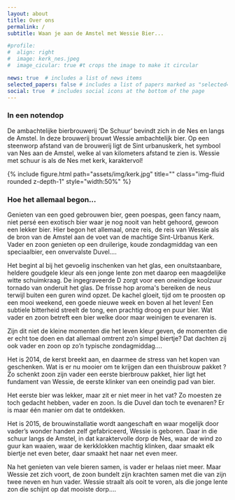```yaml
---
layout: about
title: Over ons 
permalink: /
subtitle: Waan je aan de Amstel met Wessie Bier...

#profile:
#  align: right
#  image: kerk_nes.jpeg
#  image_cicular: true #t crops the image to make it circular

news: true  # includes a list of news items
selected_papers: false # includes a list of papers marked as "selected={true}"
social: true  # includes social icons at the bottom of the page
---
```


### In een notendop

De ambachtelijke bierbrouwerij ‘De Schuur’ bevindt zich in de Nes
en langs de Amstel. In deze brouwerij brouwt Wessie ambachtelijk bier.
Op een steenworp afstand van de brouwerij ligt de Sint urbanuskerk,
het symbool van Nes aan de Amstel, welke al van kilometers afstand te
zien is. Wessie met schuur is als de Nes met kerk, karaktervol!

<div class="row">
    <div class="col-sm mt-3 mt-md-0">
        {% include figure.html path="assets/img/kerk.jpg" title="" class="img-fluid rounded z-depth-1" style="width:50%" %}
    </div>
</div>

### Hoe het allemaal begon...

Genieten van een goed gebrouwen bier, geen poespas, geen fancy naam, niet persé een exotisch bier waar je nog nooit van hebt gehoord, gewoon een lekker bier. Hier begon het allemaal, onze reis, de reis van Wessie als de bron van de Amstel aan de voet van de machtige Sint-Urbanus Kerk.
Vader en zoon genieten op een druilerige, koude zondagmiddag van een speciaalbier, een onvervalste Duvel….

Het begint al bij het gevoelig inschenken van het glas, een onuitstaanbare, heldere goudgele kleur als een jonge lente zon met daarop een maagdelijke witte schuimkraag. De ingegraveerde D zorgt voor een oneindige koolzuur tornado van onderuit het glas. De frisse hop aroma's bereiken de neus terwijl buiten een guren wind opzet. De kachel gloeit, tijd om te proosten op een mooi weekend, een goede nieuwe week en boven al het leven! Een subtiele bitterheid streelt de tong, een prachtig droog en puur bier. Wat vader en zoon betreft een bier welke door maar weinigen te evenaren is.

Zijn dit niet de kleine momenten die het leven kleur geven, de momenten die er echt toe doen en dat allemaal omtrent zo’n simpel biertje? Dat dachten zij ook vader en zoon op zo’n typische zondagmiddag….

Het is 2014, de kerst breekt aan, en daarmee de stress van het kopen van geschenken. Wat is er nu mooier om te krijgen dan een thuisbrouw pakket ? Zo schenkt zoon zijn vader een eerste bierbrouw pakket, hier ligt het fundament van Wessie, de eerste klinker van een oneindig pad van bier.

Het eerste bier was lekker, maar zit er niet meer in het vat? Zo moesten ze toch gedacht hebben, vader en zoon. Is die Duvel dan toch te evenaren? Er is maar één manier om dat te ontdekken.

Het is 2015, de brouwinstallatie wordt aangeschaft en waar mogelijk door vader’s wonder handen zelf gefabriceerd, Wessie is geboren. Daar in die schuur langs de Amstel, in dat karaktervolle dorp de Nes, waar de wind zo guur kan waaien, waar de kerkklokken machtig klinken, daar smaakt elk biertje net even beter, daar smaakt het naar net even meer.

Na het genieten van vele bieren samen, is vader er helaas niet meer. Maar Wessie zet zich voort, de zoon bundelt zijn krachten samen met die van zijn twee neven en hun vader. Wessie straalt als ooit te voren, als die jonge lente zon die schijnt op dat mooiste dorp….





